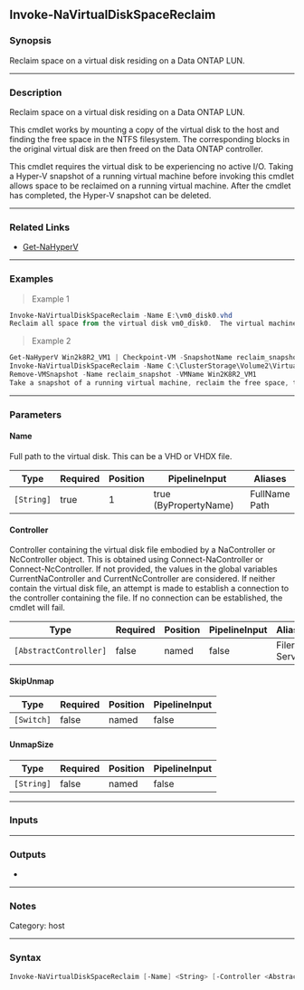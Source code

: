 Invoke-NaVirtualDiskSpaceReclaim
--------------------------------

### Synopsis
Reclaim space on a virtual disk residing on a Data ONTAP LUN.

---

### Description

Reclaim space on a virtual disk residing on a Data ONTAP LUN.

This cmdlet works by mounting a copy of the virtual disk to the host and finding the free space in the NTFS filesystem.  The corresponding blocks in the original virtual disk are then freed on the Data ONTAP controller.

This cmdlet requires the virtual disk to be experiencing no active I/O.  Taking a Hyper-V snapshot of a running virtual machine before invoking this cmdlet allows space to be reclaimed on a running virtual machine.  After the cmdlet has completed, the Hyper-V snapshot can be deleted.

---

### Related Links
* [Get-NaHyperV](Get-NaHyperV)

---

### Examples
> Example 1

```PowerShell
Invoke-NaVirtualDiskSpaceReclaim -Name E:\vm0_disk0.vhd
Reclaim all space from the virtual disk vm0_disk0.  The virtual machine using this disk is offline.
```
> Example 2

```PowerShell
Get-NaHyperV Win2k8R2_VM1 | Checkpoint-VM -SnapshotName reclaim_snapshot
Invoke-NaVirtualDiskSpaceReclaim -Name C:\ClusterStorage\Volume2\VirtualDisks\Win2k8R2_VM1.vhdx
Remove-VMSnapshot -Name reclaim_snapshot -VMName Win2K8R2_VM1
Take a snapshot of a running virtual machine, reclaim the free space, then remove the snapshot.
```

---

### Parameters
#### **Name**
Full path to the virtual disk.  This can be a VHD or VHDX file.

|Type      |Required|Position|PipelineInput        |Aliases          |
|----------|--------|--------|---------------------|-----------------|
|`[String]`|true    |1       |true (ByPropertyName)|FullName<br/>Path|

#### **Controller**
Controller containing the virtual disk file embodied by a NaController or NcController object.  This is obtained using Connect-NaController or Connect-NcController.
If not provided, the values in the global variables CurrentNaController and CurrentNcController are considered.  If neither contain the virtual disk file, an attempt is made to establish a connection to the controller containing the file.  If no connection can be established, the cmdlet will fail.

|Type                  |Required|Position|PipelineInput|Aliases         |
|----------------------|--------|--------|-------------|----------------|
|`[AbstractController]`|false   |named   |false        |Filer<br/>Server|

#### **SkipUnmap**

|Type      |Required|Position|PipelineInput|
|----------|--------|--------|-------------|
|`[Switch]`|false   |named   |false        |

#### **UnmapSize**

|Type      |Required|Position|PipelineInput|
|----------|--------|--------|-------------|
|`[String]`|false   |named   |false        |

---

### Inputs

---

### Outputs
* 

---

### Notes
Category: host

---

### Syntax
```PowerShell
Invoke-NaVirtualDiskSpaceReclaim [-Name] <String> [-Controller <AbstractController>] [-SkipUnmap] [-UnmapSize <String>] [<CommonParameters>]
```
